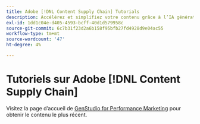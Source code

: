 ```yaml
---
title: Adobe [!DNL Content Supply Chain] Tutorials
description: Accélérez et simplifiez votre contenu grâce à l’IA générative et à l’automatisation intelligente. La chaîne d’approvisionnement d’Adobe est une solution de bout en bout qui vous permet de planifier, de créer, de diffuser et d’analyser votre contenu.
exl-id: 1dd1c04e-d405-4593-bcff-40d1d579958c
source-git-commit: 6c7b31f23d2a6b158f95bfb27fd4928d9e04ac55
workflow-type: tm+mt
source-wordcount: '47'
ht-degree: 4%

---
```


# Tutoriels sur Adobe [!DNL Content Supply Chain]

Visitez la page d’accueil de [GenStudio for Performance Marketing](https://experienceleague.adobe.com/en/browse/genstudio-for-performance-marketing) pour obtenir le contenu le plus récent.
